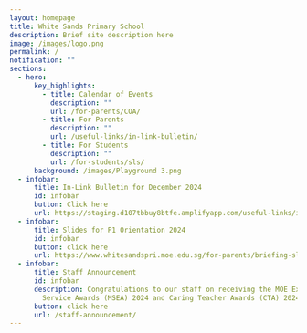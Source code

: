 ```yaml
---
layout: homepage
title: White Sands Primary School
description: Brief site description here
image: /images/logo.png
permalink: /
notification: ""
sections:
  - hero:
      key_highlights:
        - title: Calendar of Events
          description: ""
          url: /for-parents/COA/
        - title: For Parents
          description: ""
          url: /useful-links/in-link-bulletin/
        - title: For Students
          description: ""
          url: /for-students/sls/
      background: /images/Playground 3.png
  - infobar:
      title: In-Link Bulletin for December 2024
      id: infobar
      button: Click here
      url: https://staging.d107tbbuy8btfe.amplifyapp.com/useful-links/in-link-bulletin/
  - infobar:
      title: Slides for P1 Orientation 2024
      id: infobar
      button: click here
      url: https://www.whitesandspri.moe.edu.sg/for-parents/briefing-slides-2/p1/
  - infobar:
      title: Staff Announcement
      id: infobar
      description: Congratulations to our staff on receiving the MOE Excellence
        Service Awards (MSEA) 2024 and Caring Teacher Awards (CTA) 2024.
      button: click here
      url: /staff-announcement/
---
```

